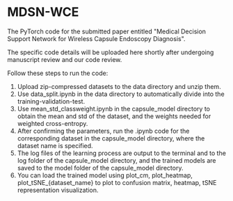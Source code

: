 # MDSN-WCE

The PyTorch code for the submitted paper entitled "Medical Decision Support Network for Wireless Capsule Endoscopy Diagnosis". 

The specific code details will be uploaded here shortly after undergoing manuscript review and our code review.

Follow these steps to run the code:

1. Upload zip-compressed datasets to the data directory and unzip them.
2. Use data_split.ipynb in the data directory to automatically divide into the training-validation-test.
3. Use mean_std_classweight.ipynb in the capsule_model directory to obtain the mean and std of the dataset, and the weights needed for weighted cross-entropy.
4. After confirming the parameters, run the .ipynb code for the corresponding dataset in the capsule_model directory, where the dataset name is specified.
5. The log files of the learning process are output to the terminal and to the log folder of the capsule_model directory, and the trained models are saved to the model folder of the capsule_model directory.
6. You can load the trained model using plot_cm, plot_heatmap, plot_tSNE_{dataset_name} to plot to confusion matrix, heatmap, tSNE representation visualization.
